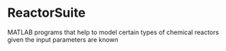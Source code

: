 # ReactorSuite
MATLAB programs that help to model certain types of chemical reactors given the input parameters are known
